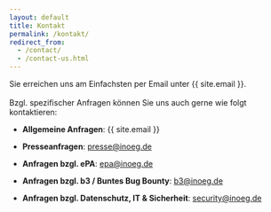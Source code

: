 ```yaml
---
layout: default
title: Kontakt
permalink: /kontakt/
redirect_from:
  - /contact/
  - /contact-us.html
---
```

Sie erreichen uns am Einfachsten per Email unter {{ site.email }}.
<br>
<br>
Bzgl. spezifischer Anfragen können Sie uns auch gerne wie folgt kontaktieren:

- **Allgemeine Anfragen**: {{ site.email }}

- **Presseanfragen**: presse@inoeg.de

- **Anfragen bzgl. ePA**: epa@inoeg.de

- **Anfragen bzgl. b3 / Buntes Bug Bounty**: b3@inoeg.de

- **Anfragen bzgl. Datenschutz, IT & Sicherheit**: security@inoeg.de
